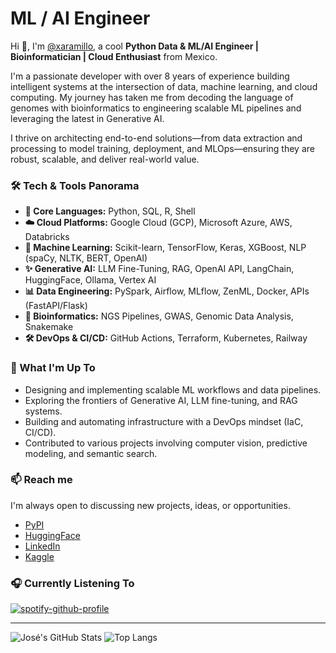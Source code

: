 # ML / AI Engineer

Hi 👋, I'm [@xaramillo](github.com/xaramillo), a cool **Python Data & ML/AI Engineer | Bioinformatician | Cloud Enthusiast** from Mexico.

I'm a passionate developer with over 8 years of experience building intelligent systems at the intersection of data, machine learning, and cloud computing. My journey has taken me from decoding the language of genomes with bioinformatics to engineering scalable ML pipelines and leveraging the latest in Generative AI.

I thrive on architecting end-to-end solutions—from data extraction and processing to model training, deployment, and MLOps—ensuring they are robust, scalable, and deliver real-world value.

### 🛠️ Tech & Tools Panorama

*   **🧪 Core Languages:** Python, SQL, R, Shell
*   **☁️ Cloud Platforms:** Google Cloud (GCP), Microsoft Azure, AWS, Databricks
*   **🤖 Machine Learning:** Scikit-learn, TensorFlow, Keras, XGBoost, NLP (spaCy, NLTK, BERT, OpenAI)
*   **✨ Generative AI:** LLM Fine-Tuning, RAG, OpenAI API, LangChain, HuggingFace, Ollama, Vertex AI
*   **📊 Data Engineering:** PySpark, Airflow, MLflow, ZenML, Docker, APIs (FastAPI/Flask)
*   **🧬 Bioinformatics:** NGS Pipelines, GWAS, Genomic Data Analysis, Snakemake
*   **🛠️ DevOps & CI/CD:** GitHub Actions, Terraform, Kubernetes, Railway

### 🌟 What I'm Up To

*   Designing and implementing scalable ML workflows and data pipelines.
*   Exploring the frontiers of Generative AI, LLM fine-tuning, and RAG systems.
*   Building and automating infrastructure with a DevOps mindset (IaC, CI/CD).
*   Contributed to various projects involving computer vision, predictive modeling, and semantic search.

### 📫 Reach me

I'm always open to discussing new projects, ideas, or opportunities.

  - [PyPI](https://pypi.org/user/xaramillo/)
  - [HuggingFace](https://huggingface.co/xaramillo)
  - [LinkedIn](https://linkedin.com/in/xaramillo)
  - [Kaggle](https://kaggle.com/xaramillo)

### 🎧 Currently Listening To

[![spotify-github-profile](https://spotify-github-profile.kittinanx.com/api/view?uid=12175157842&cover_image=true&theme=default&show_offline=false&background_color=121212&interchange=false&bar_color=53b14f&bar_color_cover=false)](https://github.com/kittinan/spotify-github-profile)

---

![José's GitHub Stats](https://github-readme-stats.vercel.app/api?username=xaramillo&show_icons=true&theme=radical)
![Top Langs](https://github-readme-stats.vercel.app/api/top-langs/?username=xaramillo&layout=compact&theme=radical)
